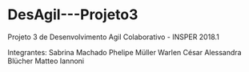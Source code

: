 # DesAgil---Projeto3

Projeto 3 de Desenvolvimento Agil Colaborativo - INSPER 2018.1

Integrantes:
Sabrina Machado
Phelipe Müller
Warlen César
Alessandra Blücher
Matteo Iannoni
